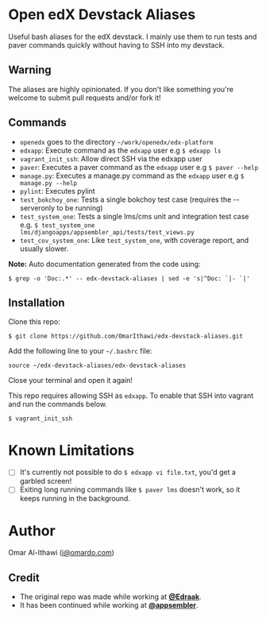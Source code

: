 # Open edX Devstack Aliases
Useful bash aliases for the edX devstack. I mainly use them to run tests
and paver commands quickly without having to SSH into my devstack.

## Warning
The aliases are highly opinionated. If you don't like
something you're welcome to submit pull requests and/or fork it!

## Commands
- `openedx` goes to the directory `~/work/openedx/edx-platform`
- `edxapp`: Execute command as the `edxapp` user e.g `$ edxapp ls`
- `vagrant_init_ssh`: Allow direct SSH via the edxapp user
- `paver`: Executes a paver command as the `edxapp` user e.g `$ paver --help`
- `manage.py`: Executes a manage.py command as the `edxapp` user e.g `$ manage.py --help`
- `pylint`: Executes pylint
- `test_bokchoy_one`: Tests a single bokchoy test case (requires the --serveronly to be running)
- `test_system_one`: Tests a single lms/cms unit and integration test case  e.g. `$ test_system_one lms/djangoapps/appsembler_api/tests/test_views.py`
- `test_cov_system_one`: Like `test_system_one`, with coverage report, and usually slower.


**Note:** Auto documentation generated from the code using:
```
$ grep -o 'Doc:.*' -- edx-devstack-aliases | sed -e 's|^Doc: `|- `|'
```

## Installation
Clone this repo:
```
$ git clone https://github.com/OmarIthawi/edx-devstack-aliases.git
```

Add the following line to your `~/.bashrc` file:

```
source ~/edx-devstack-aliases/edx-devstack-aliases
```

Close your terminal and open it again!

This repo requires allowing SSH as `edxapp`. To enable that
SSH into vagrant and run the commands below.

```
$ vagrant_init_ssh
```

# Known Limitations
 - [ ] It's currently not possible to do `$ edxapp vi file.txt`, you'd get
       a garbled screen!
 - [ ] Exiting long running commands like `$ paver lms` doesn't work, so
       it keeps running in the background.

# Author
Omar Al-Ithawi (<i@omardo.com>)

## Credit
 - The original repo was made while working at [**@Edraak**](https://github.com/Edraak).
 - It has been continued while working at  [**@appsembler**](https://github.com/appsembler).
